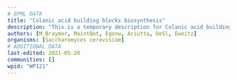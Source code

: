 ```yaml
---
# GPML DATA
title: "Colanic acid building blocks biosynthesis"
description: "This is a temporary description for Colanic acid building blocks biosynthesis"
authors: [M.Braymer, MaintBot, Egonw, Ariutta, DeSl, Eweitz]
organisms: [Saccharomyces cerevisiae]
# ADDITIONAL DATA
last-edited: 2021-05-20
communities: []
wpid: "WP121"
---
```

